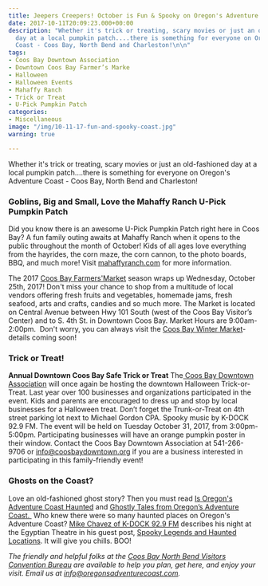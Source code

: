 ```yaml
---
title: Jeepers Creepers! October is Fun & Spooky on Oregon's Adventure Coast!
date: 2017-10-11T20:09:23.000+00:00
description: "Whether it's trick or treating, scary movies or just an old-fashioned
  day at a local pumpkin patch....there is something for everyone on Oregon's Adventure
  Coast - Coos Bay, North Bend and Charleston!\n\n"
tags:
- Coos Bay Downtown Association
- Downtown Coos Bay Farmer’s Marke
- Halloween
- Halloween Events
- Mahaffy Ranch
- Trick or Treat
- U-Pick Pumpkin Patch
categories:
- Miscellaneous
image: "/img/10-11-17-fun-and-spooky-coast.jpg"
warning: true

---
```

Whether it's trick or treating, scary movies or just an old-fashioned day at a local pumpkin patch....there is something for everyone on Oregon's Adventure Coast - Coos Bay, North Bend and Charleston!
<h3>Goblins, Big and Small, Love the Mahaffy Ranch U-Pick Pumpkin Patch</h3>
Did you know there is an awesome U-Pick Pumpkin Patch right here in Coos Bay? A fun family outing awaits at Mahaffy Ranch when it opens to the public throughout the month of October! Kids of all ages love everything from the hayrides, the corn maze, the corn cannon, to the photo boards, BBQ, and much more! Visit <a href="http://mahaffyranch.com/" target="_blank" rel="noopener noreferrer">mahaffyranch.com</a> for more information.

The 2017 <a href="http://coosbaydowntown.org/farmers-market/" target="_blank" rel="noopener noreferrer">Coos Bay Farmers'Market</a> season wraps up Wednesday, October 25th, 2017! Don't miss your chance to shop from a multitude of local vendors offering fresh fruits and vegetables, homemade jams, fresh seafood, arts and crafts, candies and so much more. The Market is located on Central Avenue between Hwy 101 South (west of the Coos Bay Visitor’s Center) and to S. 4th St. in Downtown Coos Bay. Market Hours are 9:00am- 2:00pm.  Don't worry, you can always visit the <a href="https://www.facebook.com/Coosbaywintermarket/">Coos Bay Winter Market</a>- details coming soon!

<h3>Trick or Treat!</h3>

<b>Annual Downtown Coos Bay Safe Trick or Treat</b> The<a href="https://coosbaydowntown.org/" target="_blank" rel="noopener noreferrer"> Coos Bay Downtown Association</a> will once again be hosting the downtown Halloween Trick-or-Treat. Last year over 100 businesses and organizations participated in the event. Kids and parents are encouraged to dress up and stop by local businesses for a Halloween treat. Don’t forget the Trunk-or-Treat on 4th street parking lot next to Michael Gordon CPA. Spooky music by K-DOCK 92.9 FM. The event will be held on Tuesday October 31, 2017, from 3:00pm-5:00pm. Participating businesses will have an orange pumpkin poster in their window. Contact the Coos Bay Downtown Association at 541-266-9706 or info@coosbaydowntown.org if you are a business interested in participating in this family-friendly event! <h3></h3> <h3>Ghosts on the Coast?</h3>

Love an old-fashioned ghost story? Then you must read <a href=" http://oregonsadventurecoast.com/2012/10/is-oregons-adventure-coast-haunted/" target="_blank" rel="noopener noreferrer">Is Oregon's Adventure Coast Haunted</a> and <a href="%20http://oregonsadventurecoast.com/2012/10/is-oregons-adventure-coast-haunted/http://oregonsadventurecoast.com/2013/10/coos-county-ghosts-part-2" target="_blank" rel="noopener noreferrer">Ghostly Tales from Oregon’s Adventure Coast. </a> Who knew there were so many haunted places on Oregon's Adventure Coast? <a href="http://kdcq.com/staff/" target="_blank" rel="noopener noreferrer">Mike Chavez of K-DOCK 92.9 FM</a> describes his night at the Egyptian Theatre in his guest post, <a href="http://oregonsadventurecoast.com/2013/09/spooky-legends-and-haunted-locations-on-oregons-south-coast-a-night-at-the-egyptian/%20" target="_blank" rel="noopener noreferrer">Spooky Legends and Haunted Locations</a>. It will give you chills. BOO!

<em>The friendly and helpful folks at the <a href="http://www.oregonsadventurecoast.com/contact/" target="_blank" rel="noopener noreferrer">Coos Bay North Bend Visitors Convention Bureau</a> are available to help you plan, get here, and enjoy your visit. Email us at <a href="mailto:info@oregonsadventurecoast.com">info@oregonsadventurecoast.com</a>.</em>